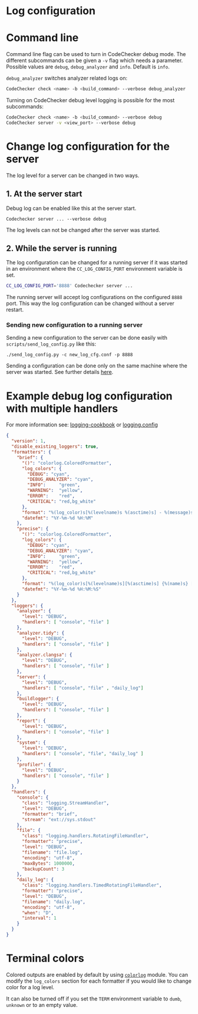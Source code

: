 # Log configuration

# Command line

Command line flag can be used to turn in CodeChecker debug mode. The different
subcommands can be given a `-v` flag which needs a parameter. Possible values
are `debug`, `debug_analyzer` and `info`. Default is `info`.

`debug_analyzer` switches analyzer related logs on:

```sh
CodeChecker check <name> -b <build_command> --verbose debug_analyzer
```

Turning on CodeChecker debug level logging is possible for the most
subcommands:

```sh
CodeChecker check <name> -b <build_command> --verbose debug
CodeChecker server -v <view_port> --verbose debug
```

# Change log configuration for the server

The log level for a server can be changed in two ways.

## 1. At the server start

Debug log can be enabled like this at the server start.
```
Codechecker server ... --verbose debug
```

The log levels can not be changed after the server was started.

## 2. While the server is running

The log configuration can be changed for a running server if it was started
in an environment where the `CC_LOG_CONFIG_PORT` environment variable is set.

```sh
CC_LOG_CONFIG_PORT='8888' Codechecker server ...
```
The running server will accept log configurations on the configured `8888` port.
This way the log configuration can be changed without a server restart.

### Sending new configuration to a running server

Sending a new configuration to the server can be done easily with
`scripts/send_log_config.py` like this:
```
./send_log_config.py -c new_log_cfg.conf -p 8888
```

Sending a configuration can be done only on the same machine where the server was started. See further
details [here](https://docs.python.org/2/library/logging.config.html#logging.config.listen).

# Example debug log configuration with multiple handlers

For more information see: [logging-cookbook](https://docs.python.org/2/howto/logging-cookbook.html) or
[logging.config](https://docs.python.org/2/library/logging.config.html)

```json
{
  "version": 1,
  "disable_existing_loggers": true,
  "formatters": {
    "brief": {
      "()": "colorlog.ColoredFormatter",
      "log_colors": {
        "DEBUG": "cyan",
        "DEBUG_ANALYZER": "cyan",
        "INFO":     "green",
        "WARNING":  "yellow",
        "ERROR":    "red",
        "CRITICAL": "red,bg_white"
      },
      "format": "%(log_color)s[%(levelname)s %(asctime)s] - %(message)s",
      "datefmt": "%Y-%m-%d %H:%M"
    },
    "precise": {
      "()": "colorlog.ColoredFormatter",
      "log_colors": {
        "DEBUG": "cyan",
        "DEBUG_ANALYZER": "cyan",
        "INFO":     "green",
        "WARNING":  "yellow",
        "ERROR":    "red",
        "CRITICAL": "red,bg_white"
      },
      "format": "%(log_color)s[%(levelname)s][%(asctime)s] {%(name)s} [%(process)d] <%(thread)d> - %(filename)s:%(lineno)d %(funcName)s() - %(message)s",
      "datefmt": "%Y-%m-%d %H:%M:%S"
    }
  },
  "loggers": {
    "analyzer": {
      "level": "DEBUG",
      "handlers": [ "console", "file" ]
    },
    "analyzer.tidy": {
      "level": "DEBUG",
      "handlers": [ "console", "file" ]
    },
    "analyzer.clangsa": {
      "level": "DEBUG",
      "handlers": [ "console", "file" ]
    },
    "server": {
      "level": "DEBUG",
      "handlers": [ "console", "file" , "daily_log"]
    },
    "buildlogger": {
      "level": "DEBUG",
      "handlers": [ "console", "file" ]
    },
    "report": {
      "level": "DEBUG",
      "handlers": [ "console", "file" ]
    },
    "system": {
      "level": "DEBUG",
      "handlers": [ "console", "file", "daily_log" ]
    },
    "profiler": {
      "level": "DEBUG",
      "handlers": [ "console", "file" ]
    }
  },
  "handlers": {
    "console": {
      "class": "logging.StreamHandler",
      "level": "DEBUG",
      "formatter": "brief",
      "stream": "ext://sys.stdout"
    },
    "file": {
      "class": "logging.handlers.RotatingFileHandler",
      "formatter": "precise",
      "level": "DEBUG",
      "filename": "file.log",
      "encoding": "utf-8",
      "maxBytes": 1000000,
      "backupCount": 3
    },
    "daily_log": {
      "class": "logging.handlers.TimedRotatingFileHandler",
      "formatter": "precise",
      "level": "DEBUG",
      "filename": "daily.log",
      "encoding": "utf-8",
      "when": "D",
      "interval": 1
    }
  }
}
```

# Terminal colors
Colored outputs are enabled by default by using
[`colorlog`](https://pypi.org/project/colorlog/) module. You can modify the
`log_colors` section for each formatter if you would like to change color for
a log level.

It can also be turned off if you set the `TERM` environment variable to `dumb`,
`unknown` or to an empty value.
